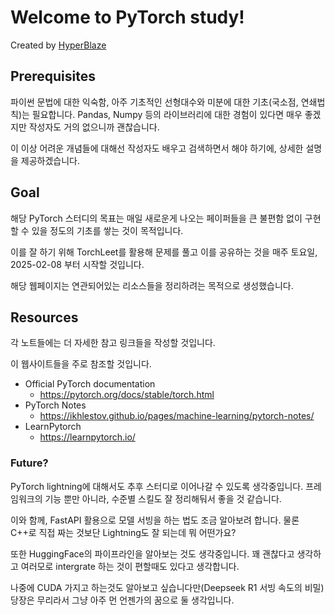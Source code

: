 # Welcome to PyTorch study!
Created by [HyperBlaze](https://github.com/HyperBlaze456)
## Prerequisites
파이썬 문법에 대한 익숙함, 아주 기초적인 선형대수와 미분에 대한 기초(국소점, 연쇄법칙)는 필요합니다. Pandas, Numpy 등의 라이브러리에 대한 경험이 있다면 매우 좋겠지만 작성자도 거의 없으니까 괜찮습니다.

이 이상 어려운 개념들에 대해선 작성자도 배우고 검색하면서 해야 하기에, 상세한 설명을 제공하겠습니다.

## Goal
해당 PyTorch 스터디의 목표는 매일 새로운게 나오는 페이퍼들을 큰 불편함 없이 구현할 수 있을 정도의 기초를 쌓는 것이 목적입니다.

이를 잘 하기 위해 TorchLeet를 활용해 문제를 풀고 이를 공유하는 것을 매주 토요일, 2025-02-08 부터 시작할 것입니다.

해당 웹페이지는 연관되어있는 리소스들을 정리하려는 목적으로 생성했습니다.

## Resources
각 노트들에는 더 자세한 참고 링크들을 작성할 것입니다.

이 웹사이트들을 주로 참조할 것입니다. 

- Official PyTorch documentation
    - https://pytorch.org/docs/stable/torch.html
- PyTorch Notes
    - https://ikhlestov.github.io/pages/machine-learning/pytorch-notes/
- LearnPytorch
    - https://learnpytorch.io/

### Future?
PyTorch lightning에 대해서도 추후 스터디로 이어나갈 수 있도록 생각중입니다. 
프레임워크의 기능 뿐만 아니라, 수준별 스킬도 잘 정리해둬서 좋을 것 같습니다.

이와 함께, FastAPI 활용으로 모델 서빙을 하는 법도 조금 알아보려 합니다.
물론 C++로 직접 짜는 것보단 Lightning도 잘 되는데 뭐 어떤가요?

또한 HuggingFace의 파이프라인을 알아보는 것도 생각중입니다. 꽤 괜찮다고 생각하고 여러모로 intergrate 하는 것이 편할때도 있다고 생각합니다.

나중에 CUDA 가지고 하는것도 알아보고 싶습니다만(Deepseek R1 서빙 속도의 비밀) 당장은 무리라서 그냥 아주 먼 언젠가의 꿈으로 둘 생각입니다.